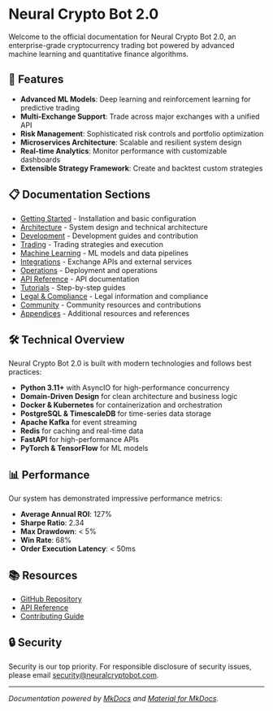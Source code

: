 # Neural Crypto Bot 2.0

Welcome to the official documentation for Neural Crypto Bot 2.0, an enterprise-grade cryptocurrency trading bot powered by advanced machine learning and quantitative finance algorithms.

## 🚀 Features

- **Advanced ML Models**: Deep learning and reinforcement learning for predictive trading
- **Multi-Exchange Support**: Trade across major exchanges with a unified API
- **Risk Management**: Sophisticated risk controls and portfolio optimization
- **Microservices Architecture**: Scalable and resilient system design
- **Real-time Analytics**: Monitor performance with customizable dashboards
- **Extensible Strategy Framework**: Create and backtest custom strategies

## 📋 Documentation Sections

- [Getting Started](01-getting-started/README.md) - Installation and basic configuration
- [Architecture](02-architecture/README.md) - System design and technical architecture
- [Development](03-development/README.md) - Development guides and contribution
- [Trading](04-trading/README.md) - Trading strategies and execution
- [Machine Learning](05-machine-learning/README.md) - ML models and data pipelines
- [Integrations](06-integrations/README.md) - Exchange APIs and external services
- [Operations](07-operations/README.md) - Deployment and operations
- [API Reference](08-api-reference/README.md) - API documentation
- [Tutorials](09-tutorials/README.md) - Step-by-step guides
- [Legal & Compliance](10-legal-compliance/README.md) - Legal information and compliance
- [Community](11-community/README.md) - Community resources and contributions
- [Appendices](12-appendices/README.md) - Additional resources and references

## 🛠️ Technical Overview

Neural Crypto Bot 2.0 is built with modern technologies and follows best practices:

- **Python 3.11+** with AsyncIO for high-performance concurrency
- **Domain-Driven Design** for clean architecture and business logic
- **Docker & Kubernetes** for containerization and orchestration
- **PostgreSQL & TimescaleDB** for time-series data storage
- **Apache Kafka** for event streaming
- **Redis** for caching and real-time data
- **FastAPI** for high-performance APIs
- **PyTorch & TensorFlow** for ML models

## 📊 Performance

Our system has demonstrated impressive performance metrics:

- **Average Annual ROI**: 127%
- **Sharpe Ratio**: 2.34
- **Max Drawdown**: < 5%
- **Win Rate**: 68%
- **Order Execution Latency**: < 50ms

## 📚 Resources

- [GitHub Repository](https://github.com/neural-crypto-bot/neural-crypto-bot-2.0)
- [API Reference](08-api-reference/README.md)
- [Contributing Guide](11-community/README.md)

## 🔒 Security

Security is our top priority. For responsible disclosure of security issues, please email security@neuralcryptobot.com.

---

*Documentation powered by [MkDocs](https://www.mkdocs.org) and [Material for MkDocs](https://squidfunk.github.io/mkdocs-material/).*
